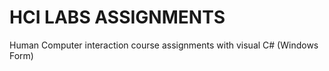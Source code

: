 # HCI LABS ASSIGNMENTS
Human Computer interaction course assignments with visual C# (Windows Form)

